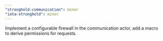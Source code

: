 ```yaml
---
"stronghold-communication": minor
"iota-stronghold": minor
---
```


Implement a configurable firewall in the communication actor, add a macro to derive permissions for requests.
